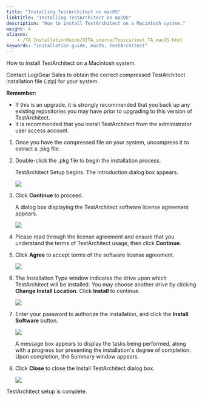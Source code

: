 ```yaml
--- 
title: "Installing TestArchitect on macOS"
linktitle: "Installing TestArchitect on macOS"
description: "How to install TestArchitect on a Macintosh system."
weight: 4
aliases: 
    - /TA_InstallationGuide/DITA_source/Topics/inst_TA_macOS.html
keywords: "installation guide, macOS, TestArchitect"
---
```


How to install TestArchitect on a Macintosh system.

Contact LogiGear Sales to obtain the correct compressed TestArchitect installation file \(.zip\) for your system.

**Remember:**

-   If this is an upgrade, it is strongly recommended that you back up any existing repositories you may have prior to upgrading to this version of TestArchitect.
-   It is recommended that you install TestArchitect from the administrator user access account.

1.  Once you have the compressed file on your system, uncompress it to extract a .pkg file.

2.  Double-click the .pkg file to begin the installation process.

    TestArchitect Setup begins. The Introduction dialog box appears.

    ![](/images/TA_InstallationGuide/DITA_source/Images/install_TA_mac_1.png)

3.  Click **Continue** to proceed.

    A dialog box displaying the TestArchitect software license agreement appears.

    ![](/images/TA_InstallationGuide/DITA_source/Images/install_TA_mac_2.png)

4.  Please read through the license agreement and ensure that you understand the terms of TestArchitect usage, then click **Continue**.

5.  Click **Agree** to accept terms of the software license agreement.

    ![](/images/TA_InstallationGuide/DITA_source/Images/install_TA_mac_3.png)

6.  The Installation Type window indicates the drive upon which TestArchitect will be installed. You may choose another drive by clicking **Change Install Location**. Click **Install** to continue.

    ![](/images/TA_InstallationGuide/DITA_source/Images/install_TA_mac_4.png)

7.  Enter your password to authorize the installation, and click the **Install Software** button.

    ![](/images/TA_InstallationGuide/DITA_source/Images/install_TA_mac_5.png)

    A message box appears to display the tasks being performed, along with a progress bar presenting the installation's degree of completion. Upon completion, the Summary window appears.

8.  Click **Close** to close the Install TestArchitect dialog box.

    ![](/images/TA_InstallationGuide/DITA_source/Images/install_TA_mac_6.png)


TestArchitect setup is complete.


